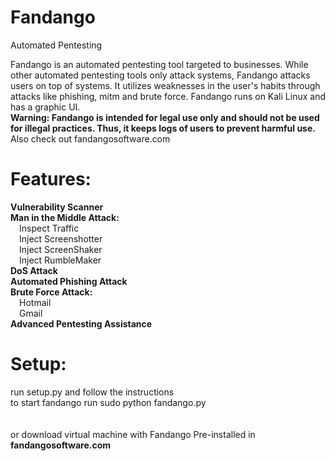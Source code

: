 # Fandango
Automated Pentesting

Fandango is an automated pentesting tool targeted to businesses. While other automated pentesting tools only attack systems, Fandango attacks users on top of systems. It utilizes weaknesses in the user's habits through attacks like phishing, mitm and brute force. Fandango runs on Kali Linux and has a graphic UI.<br>
<b>Warning: Fandango is intended for legal use only and should not be used for illegal practices. Thus, it keeps logs of users to prevent harmful use. <br></b>
Also check out fandangosoftware.com
# Features: <br>
<b>Vulnerability Scanner<br></b>
<b>Man in the Middle Attack:<br></b>
 &emsp;Inspect Traffic<br>
 &emsp;Inject Screenshotter<br>
 &emsp;Inject ScreenShaker<br>
 &emsp;Inject RumbleMaker<br>
<b>DoS Attack<br></b>
<b>Automated Phishing Attack<br></b>
<b>Brute Force Attack: <br></b>
 &emsp;Hotmail<br>
 &emsp;Gmail<br>
<b>Advanced Pentesting Assistance</b><br>

# Setup:
run setup.py and follow the instructions<br>
to start fandango run sudo python fandango.py<br>
<br><br>
or download virtual machine with Fandango Pre-installed in <b>fandangosoftware.com<br></b>
  
